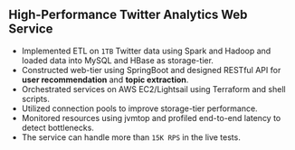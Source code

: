 ## High-Performance Twitter Analytics Web Service
- Implemented ETL on `1TB` Twitter data using Spark and Hadoop and loaded data into MySQL and HBase as storage-tier.
- Constructed web-tier using SpringBoot and designed RESTful API for **user recommendation** and **topic extraction**.
- Orchestrated services on AWS EC2/Lightsail using Terraform and shell scripts.
- Utilized connection pools to improve storage-tier performance. 
- Monitored resources using jvmtop and profiled end-to-end latency to detect bottlenecks. 
- The service can handle more than `15K RPS` in the live tests.